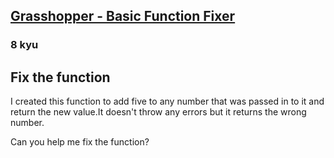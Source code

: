 <h2><a href=https://www.codewars.com/kata/56200d610758762fb0000002/train/python target="_blank">Grasshopper - Basic Function Fixer</a></h2><h3>8 kyu</h3><h2 id="fix-the-function">Fix the function</h2><p>I created this function to add five to any number that was passed in to it and return the new value.It doesn't throw any errors but it returns the wrong number.</p><p>Can you help me fix the function?</p>
